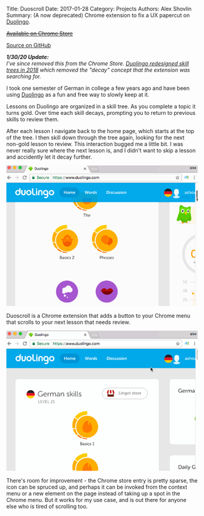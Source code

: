 Title: Duoscroll
Date: 2017-01-28
Category: Projects
Authors: Alex Shovlin
Summary: (A now deprecated) Chrome extension to fix a UX papercut on [Duolingo](http://duolingo.com).

[<s><i class="fa fa-chrome" aria-hidden="true"></i> Available on Chrome Store</s>](https://chrome.google.com/webstore/detail/duoscroll/ihjlfoeejffahddkhjelifebndoimago)

[<i class="fa fa-github" aria-hidden="true"></i> Source on GitHub](https://github.com/ashovlin/duoscroll)

***1/30/20 Update:***  
*I've since removed this from the Chrome Store. [Duolingo redesigned skill trees in 2018](https://making.duolingo.com/crown-levels-a-royal-redesign) which removed the "decay" concept that the extension was searching for.*
<br />

I took one semester of German in college a few years ago and have been using [Duolingo](http://www.duolingo.com) as a fun and free way to slowly keep at it.

Lessons on Duolingo are organized in a skill tree. As you complete a topic it turns gold. Over time each skill decays, prompting you to return to previous skills to review them.

After each lesson I navigate back to the home page, which starts at the top of the tree. I then skill down through the tree again, looking for the next non-gold lesson to review. This interaction bugged me a little bit. I was never really sure where the next lesson is, and I didn't want to skip a lesson and accidently let it decay further.

![Manually scrolling on Duolingo](/images/duolingo_manual.gif)

Duoscroll is a Chrome extension that adds a button to your Chrome menu that scrolls to your next lesson that needs review. 

![Scrolling automatically on Duolingo](/images/duolingo_duoscroll.gif)

There's room for improvement - the Chrome store entry is pretty sparse, the icon can be spruced up, and perhaps it can be invoked from the context menu or a new element on the page instead of taking up a spot in the Chrome menu. But it works for my use case, and is out there for anyone else who is tired of scrolling too.